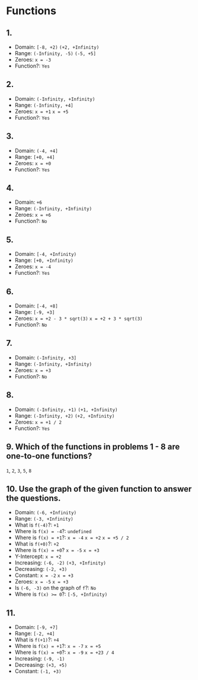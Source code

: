 # Functions

## 1.
- Domain: `[-8, +2)` `(+2, +Infinity)`
- Range: `(-Infinity, -5)` `(-5, +5]`
- Zeroes: `x = -3`
- Function?: `Yes`

## 2.
- Domain: `(-Infinity, +Infinity)`
- Range: `(-Infinity, +4]`
- Zeroes: `x = +1` `x = +5`
- Function?: `Yes`

## 3.
- Domain: `(-4, +4]`
- Range: `[+0, +4]`
- Zeroes: `x = +0`
- Function?: `Yes`

## 4.
- Domain: `+6`
- Range: `(-Infinity, +Infinity)`
- Zeroes: `x = +6`
- Function?: `No`

## 5.
- Domain: `[-4, +Infinity)`
- Range: `[+0, +Infinity)`
- Zeroes: `x = -4`
- Function?: `Yes`

## 6.
- Domain: `[-4, +8]`
- Range: `[-9, +3]`
- Zeroes: `x = +2 - 3 * sqrt(3)` `x = +2 + 3 * sqrt(3)`
- Function?: `No`

## 7.
- Domain: `(-Infinity, +3]`
- Range: `(-Infinity, +Infinity)`
- Zeroes: `x = +3`
- Function?: `No`

## 8. 
- Domain: `(-Infinity, +1)` `(+1, +Infinity)`
- Range: `(-Infinity, +2)` `(+2, +Infinity)`
- Zeroes: `x = +1 / 2`
- Function?: `Yes`

## 9. Which of the functions in problems 1 - 8 are one-to-one functions?

`1`, `2`, `3`, `5`, `8`

## 10. Use the graph of the given function to answer the questions.

- Domain: `(-6, +Infinity)`
- Range: `(-3, +Infinity)`
- What is `f(-4)`?: `+1`
- Where is `f(x) = -4`?: `undefined`
- Where is `f(x) = +1`?: `x = -4` `x = +2` `x = +5 / 2`
- What is `f(+0)`?: `+2`
- Where is `f(x) = +0`? `x = -5` `x = +3`
- Y-Intercept: `x = +2`
- Increasing: `(-6, -2)` `(+3, +Infinity)`
- Decreasing: `(-2, +3)`
- Constant: `x = -2` `x = +3`
- Zeroes: `x = -5` `x = +3`
- Is `(-6, -3)` on the graph of `f`?: `No`
- Where is `f(x) >= 0`?: `[-5, +Infinity)`

## 11.

- Domain: `[-9, +7]`
- Range: `[-2, +4]`
- What is `f(+1)`?: `+4`
- Where is `f(x) = +1`?: `x = -7` `x = +5`
- Where is `f(x) = +0`?: `x = -9` `x = +23 / 4`
- Increasing: `(-9, -1)`
- Decreasing: `(+3, +5)`
- Constant: `(-1, +3)`
